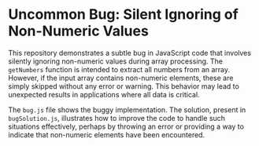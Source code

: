 # Uncommon Bug: Silent Ignoring of Non-Numeric Values

This repository demonstrates a subtle bug in JavaScript code that involves silently ignoring non-numeric values during array processing.  The `getNumbers` function is intended to extract all numbers from an array. However, if the input array contains non-numeric elements, these are simply skipped without any error or warning.  This behavior may lead to unexpected results in applications where all data is critical.

The `bug.js` file shows the buggy implementation. The solution, present in `bugSolution.js`, illustrates how to improve the code to handle such situations effectively, perhaps by throwing an error or providing a way to indicate that non-numeric elements have been encountered.